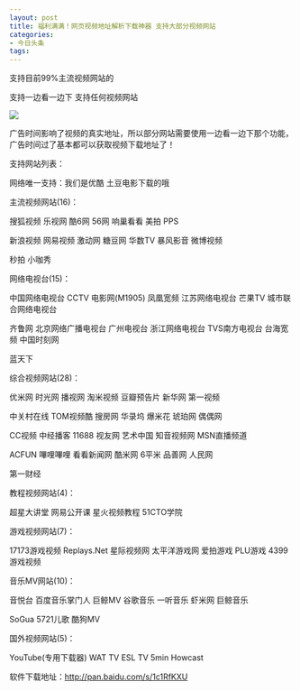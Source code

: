 ```yaml
---
layout: post
title: 福利满满！网页视频地址解析下载神器 支持大部分视频网站
categories:
- 今日头条
tags:
---
```

支持目前99%主流视频网站的

支持一边看一边下 支持任何视频网站

![](http://p3.pstatp.com/large/b0c0002ea9508e2f30b)

广告时间影响了视频的真实地址，所以部分网站需要使用一边看一边下那个功能，广告时间过了基本都可以获取视频下载地址了！

支持网站列表：

网络唯一支持：我们是优酷 土豆电影下载的哦

主流视频网站(16)：

搜狐视频 乐视网 酷6网 56网 响巢看看 美拍 PPS

新浪视频 网易视频 激动网 糖豆网 华数TV 暴风影音 微博视频

秒拍 小咖秀 

网络电视台(15)：

中国网络电视台 CCTV 电影网(M1905) 凤凰宽频 江苏网络电视台 芒果TV 城市联合网络电视台

齐鲁网 北京网络广播电视台 广州电视台 浙江网络电视台 TVS南方电视台 台海宽频 中国时刻网

蓝天下

综合视频网站(28)：

优米网 时光网 播视网 淘米视频 豆瓣预告片 新华网 第一视频

中关村在线 TOM视频酷 搜房网 华录坞 爆米花 琥珀网 偶偶网

CC视频 中经播客 11688 视友网 艺术中国 知音视频网 MSN直播频道

ACFUN 嗶哩嗶哩 看看新闻网 酷米网 6平米 品善网 人民网

第一财经

教程视频网站(4)：

超星大讲堂 网易公开课 星火视频教程 51CTO学院

游戏视频网站(7)：

17173游戏视频 Replays.Net 星际视频网 太平洋游戏网 爱拍游戏 PLU游戏 4399游戏视频

音乐MV网站(10)：

音悦台 百度音乐掌门人 巨鲸MV 谷歌音乐 一听音乐 虾米网 巨鲸音乐

SoGua 5721儿歌 酷狗MV

国外视频网站(5)：

YouTube(专用下载器) WAT TV ESL TV 5min Howcast

软件下载地址：http://pan.baidu.com/s/1c1RfKXU